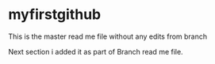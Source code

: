 # myfirstgithub

This is the master read me file without any edits from branch

Next section i added it as part of Branch read me file.
